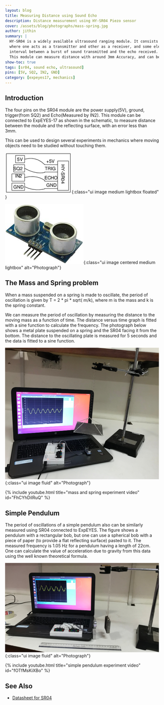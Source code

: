 ```yaml
---
layout: blog
title: Measuring Distance using Sound Echo
description: Distance measurement using HY-SR04 Piezo sensor
cover: /assets/blog/photographs/mass-spring.jpg
author: jithin
summary: |
  HY-SR04 is a widely available ultrasound ranging module. It consists of two 40 kHz Piezo crystals, 
  where one acts as a transmitter and other as a receiver, and some electronics circuitry is inbuilt to measure the time
  interval between a burst of sound transmitted and the echo received.
  This module can measure distance with around 3mm Accuracy, and can be applied to study mass-spring systems, pendulums, and other similar mechanical systems.
show-toc: true
tags: [sr04, sound echo, ultrasound]
pins: [5V, SQ2, IN2, GND]
category: [expeyes17, mechanics]
---
```



## Introduction

The four pins on the SR04 module are the power supply(5V), ground, trigger(from SQ2) and Echo(Measured by IN2).
This module can be connected to ExpEYES-17  as shown in the schematic, to measure distance between the module and 
the reflecting surface, with an error less than 3mm. 

This can be used to design several experiments in mechanics where
moving objects need to be studied without touching them.

![](/assets/blog/schematics/sr04-dist.png){:class="ui image medium lightbox floated" }

![](/assets/blog/photographs/sr04.jpg){:class="ui image centered medium lightbox" alt="Photograph"}

## The Mass and Spring problem
When a mass suspended on a spring is made to oscillate, the period of oscillation is given by  T = 2 * pi * sqrt( m/k), 
where m is the mass and k is the spring constant. 

We can measure the period of oscillation by measuring the distance to the moving mass as a function of time. 
The distance versus time graph is fitted with a sine function to calculate the  frequency.
The photograph below shows a metal plate suspended on a spring and the SR04 facing it from the bottom. 
The distance to the oscillating plate is measured for 5 seconds and the data is fitted to a sine function.

![](/assets/blog/photographs/massAndSpring.jpg){:class="ui image fluid" alt="Photograph"}

{% include youtube.html title="mass and spring experiment video" id="FhCYhDiIRuQ" %}


## Simple Pendulum

The period of oscillations of a simple pendulum also can be similarly measured using SR04 connected to ExpEYES.
The figure shows a pendulum with a rectangular bob, but one can use a spherical bob with a piece of paper 
(to provide a flat reflecting surface) pasted to it. The measured frequency is 1.05 Hz for a pendulum having 
a length of 22cm. 
One can calculate the value of acceleration due to gravity from this data using the well known theoretical formula. 

![](/assets/blog/photographs/pendulum.jpg){:class="ui image fluid" alt="Photograph"}

{% include youtube.html title="simple pendulum experiment video" id="fOTfMsKiXBo" %}


## See Also
 + [Datasheet for SR04](https://cdn.sparkfun.com/datasheets/Sensors/Proximity/HCSR04.pdf)
